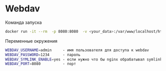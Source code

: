 # Webdav

Команда запуска

```bash
docker run -it --rm  -p 8080:8080  -v <your_data>:/var/www/localhost/htdocs ghcr.io/linuxoid69/webdav:latest
```

Переменные окружения

```bash
WEBDAV_USERNAME=admin     - имя пользователя для доступа к webdav
WEBDAV_PASSWORD=1234      - пароль
WEBDAV_SYMLINK_ENABLE=yes - если нужно что бы nginx обрабатывал symlink
WEBDAV_PORT=8080          - порт
```
